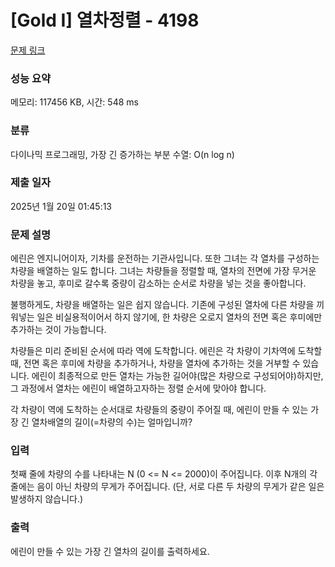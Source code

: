 # [Gold I] 열차정렬 - 4198 

[문제 링크](https://www.acmicpc.net/problem/4198) 

### 성능 요약

메모리: 117456 KB, 시간: 548 ms

### 분류

다이나믹 프로그래밍, 가장 긴 증가하는 부분 수열: O(n log n)

### 제출 일자

2025년 1월 20일 01:45:13

### 문제 설명

<p>에린은 엔지니어이자, 기차를 운전하는 기관사입니다. 또한 그녀는 각 열차를 구성하는 차량을 배열하는 일도 합니다. 그녀는 차량들을 정렬할 때, 열차의 전면에 가장 무거운 차량을 놓고, 후미로 갈수록 중량이 감소하는 순서로 차량을 넣는 것을 좋아합니다.</p>

<p>불행하게도, 차량을 배열하는 일은 쉽지 않습니다. 기존에 구성된 열차에 다른 차량을 끼워넣는 일은 비실용적이어서 하지 않기에, 한 차량은 오로지 열차의 전면 혹은 후미에만 추가하는 것이 가능합니다.</p>

<p>차량들은 미리 준비된 순서에 따라 역에 도착합니다. 에린은 각 차량이 기차역에 도착할 때, 전면 혹은 후미에 차량을 추가하거나, 차량을 열차에 추가하는 것을 거부할 수 있습니다. 에린이 최종적으로 만든 열차는 가능한 길어야(많은 차량으로 구성되어야)하지만, 그 과정에서 열차는 에린이 배열하고자하는 정렬 순서에 맞아야 합니다.</p>

<p>각 차량이 역에 도착하는 순서대로 차량들의 중량이 주어질 때, 에린이 만들 수 있는 가장 긴 열차배열의 길이(=차량의 수)는 얼마입니까?</p>

### 입력 

 <p>첫째 줄에 차량의 수를 나타내는 N (0 <= N <= 2000)이 주어집니다. 이후 N개의 각 줄에는 음이 아닌 차량의 무게가 주어집니다. (단, 서로 다른 두 차량의 무게가 같은 일은 발생하지 않습니다.)</p>

### 출력 

 <p>에린이 만들 수 있는 가장 긴 열차의 길이를 출력하세요.</p>

